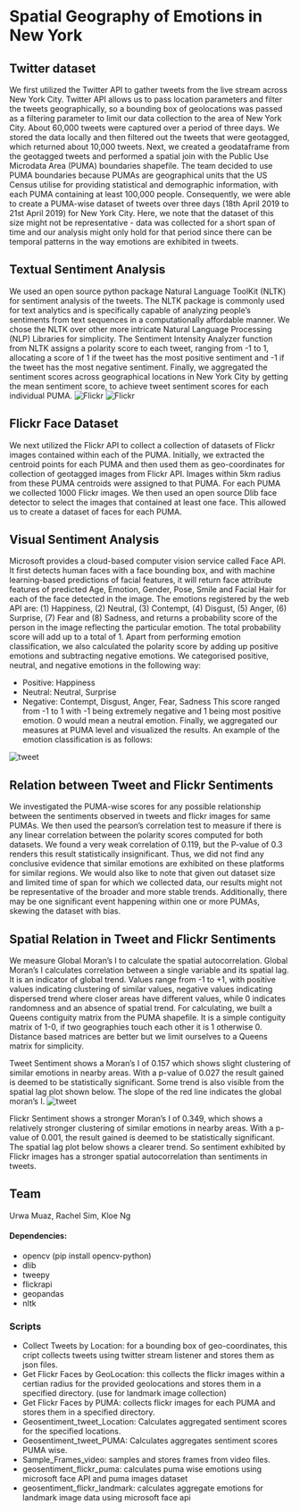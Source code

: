 # Spatial Geography of Emotions in New York

## Twitter dataset
We first utilized the Twitter API to gather tweets from the live stream across New York City. Twitter API allows us to pass location parameters and filter the tweets geographically, so a bounding box of geolocations was passed as a filtering parameter to limit our data collection to the area of New York City. About 60,000 tweets were captured over a period of three days. We stored the data locally and then filtered out the tweets that were geotagged, which returned about 10,000 tweets. Next, we created a geodataframe from the geotagged tweets and performed a spatial join with the Public Use Microdata Area (PUMA) boundaries shapefile. The team decided to use PUMA boundaries because PUMAs are geographical units that the US Census utilise for providing statistical and demographic information, with each PUMA containing at least 100,000 people.  Consequently, we were able to create a PUMA-wise dataset of tweets over three days (18th April 2019 to 21st April 2019)  for New York City. Here, we note that the dataset of this size might not be representative - data was collected for a short span of time and our analysis might only hold for that period since there can be temporal patterns in the way emotions are exhibited in tweets. 

## Textual Sentiment Analysis
We used an open source python package Natural Language ToolKit (NLTK) for sentiment analysis of the tweets. The NLTK package is commonly used for text analytics and is specifically capable of analyzing people’s sentiments from text sequences in a computationally affordable manner. We chose the NLTK over other more intricate Natural Language Processing (NLP) Libraries for simplicity. The Sentiment Intensity Analyzer function from NLTK assigns a polarity score to each tweet, ranging from -1 to 1, allocating a score of 1 if the tweet has the most positive sentiment and -1 if the tweet has the most negative sentiment. Finally, we aggregated the sentiment scores across geographical locations in New York City by getting the mean sentiment score, to achieve tweet sentiment scores for each individual PUMA.
![Flickr](flickr.png)
![Flickr](flickr.png)

## Flickr Face Dataset 
We next utilized the Flickr API to collect a collection of datasets of Flickr images contained within each of the PUMA. Initially, we extracted the centroid points for each PUMA and then used them as geo-coordinates for collection of geotagged images from Flickr API. Images within 5km radius from these PUMA centroids were assigned to that PUMA. For each PUMA we collected 1000 Flickr images. We then used an open source Dlib face detector to select the images that contained at least one face. This allowed us to create a dataset of faces for each PUMA.

## Visual Sentiment Analysis
Microsoft provides a cloud-based computer vision service called Face API. It first detects human faces with a face bounding box, and with machine learning-based predictions of facial features, it will return face attribute features of predicted Age, Emotion, Gender, Pose, Smile and Facial Hair for each of the face detected in the image. The emotions registered by the web API are: (1) Happiness, (2) Neutral, (3) Contempt, (4) Disgust, (5) Anger, (6) Surprise, (7) Fear and (8) Sadness, and returns a probability score of the person in the image reflecting the particular emotion. The total probability score will add up to a total of 1. Apart from performing emotion classification, we also calculated the polarity score by adding up positive emotions and subtracting negative emotions. We categorised positive, neutral, and negative emotions in the following way:
- Positive: Happiness
- Neutral: Neutral, Surprise
- Negative: Contempt, Disgust, Anger, Fear, Sadness
This score ranged from -1 to 1 with -1 being extremely negative and 1 being most positive emotion. 0 would mean a neutral emotion. Finally, we aggregated our measures at PUMA level and visualized the results. An example of the emotion classification is as follows:

![tweet](tweetsentiment.png)


## Relation between Tweet and Flickr Sentiments
We investigated the PUMA-wise scores for any possible relationship between the sentiments observed in tweets and flickr images for same PUMAs. We then used the pearson’s correlation test to measure if there is any linear correlation between the polarity scores computed for both datasets. We found a very weak correlation of 0.119, but the P-value of 0.3 renders this result statistically insignificant. Thus, we did not find any conclusive evidence that similar emotions are exhibited on these platforms for similar regions. We would also like to note that given out dataset size and limited time of span for which we collected data, our results might not be representative of the broader and more stable trends. Additionally, there may be one significant event happening within one or more PUMAs, skewing the dataset with bias. 

## Spatial Relation in Tweet and Flickr Sentiments
We measure Global Moran’s I to calculate the spatial autocorrelation. Global Moran’s I calculates correlation between a single variable and its spatial lag. It is an indicator of global trend. Values range from -1 to +1, with positive values indicating clustering of similar values, negative values indicating dispersed trend where closer areas have different values, while 0 indicates randomness and an absence of spatial trend. For calculating, we built a Queens contiguity matrix from the PUMA shapefile. It is a simple contiguity matrix of 1-0, if two geographies touch each other it is 1 otherwise 0. Distance based matrices are better but we limit ourselves to a Queens matrix for simplicity.

Tweet Sentiment shows a Moran’s I of 0.157 which shows slight clustering of similar emotions in nearby areas. With a p-value of 0.027 the result gained is deemed to be statistically significant. Some trend is also visible from the spatial lag plot shown below. The slope of the red line indicates the global moran’s I.
![tweet](tweetsentiment.png)

Flickr Sentiment shows a stronger Moran’s I of 0.349, which shows a relatively stronger  clustering of similar emotions in nearby areas. With a p-value of 0.001, the result gained is deemed to be statistically significant. The spatial lag plot below shows a clearer trend. So sentiment exhibited by Flickr images has a stronger spatial autocorrelation than sentiments in tweets.

## Team
Urwa Muaz, Rachel Sim, Kloe Ng

#### Dependencies:

- opencv (pip install opencv-python)
- dlib
- tweepy
- flickrapi
- geopandas
- nltk

### Scripts
- Collect Tweets by Location: for a bounding box of geo-coordinates, this cript collects tweets using twitter stream listener and stores them as json files.
- Get  Flickr Faces by GeoLocation: this collects the flickr images within a certian radius for the provided geolocations and stores them in a specified directory. (use for landmark image collection)
- Get  Flickr Faces by PUMA: collects flickr images for each PUMA and stores them in a specified directory.
- Geosentiment_tweet_Location: Calculates aggregated sentiment scores for the specified locations.
- Geosentiment_tweet_PUMA: Calculates aggregates sentiment scores PUMA wise. 
- Sample_Frames_video: samples and stores frames from video files.
- geosentiment_flickr_puma: calculates puma wise emotions using microsoft face API and puma images dataset
- geosentiment_flickr_landmark: calculates aggregate emotions for landmark image data using microsoft face api
